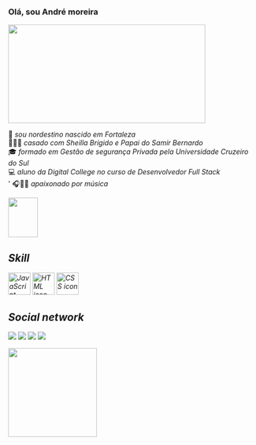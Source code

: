 ### Olá, sou André moreira


<div>
<p>

<img src="https://image.shutterstock.com/image-illustration/programming-code-abstract-technology-background-600w-1292327320.jpg"  height="200" width=" 400" align="center"/> <br>

</div>

🌅 <i> sou nordestino nascido em Fortaleza </i> <br> 
👨‍👩‍👦 <i>casado com Sheilla Brígido e Papai do Samir Bernardo</i> <br> 
🎓 <i>formado em Gestão de segurança Privada pela Universidade Cruzeiro do Sul </i> <br>
💻 <i> aluno da Digital College no curso de Desenvolvedor Full Stack </I> <br>'
🎧🎤🎸 <i> apaixonado por música <i> <p><img src="https://c.tenor.com/6dBVWBne0-AAAAAC/guitar-closed-hand-full-of-friends.gif" height="80" width=" 60"> <p>
 
 <div>

## Skill
 <img alt="JavaScript icon" src="https://cdn.jsdelivr.net/gh/devicons/devicon/icons/javascript/javascript-original.svg" height="45" width="45"/> <img alt="HTML icon" src="https://cdn.jsdelivr.net/gh/devicons/devicon/icons/html5/html5-original-wordmark.svg" height="45" width="45"/> <img alt="CSS icon" src="https://cdn.jsdelivr.net/gh/devicons/devicon/icons/css3/css3-original-wordmark.svg" height="45" width="45"/>   
   ##
 </div>
 
 <div>
  
## Social network
 

<a href="https://www.instagram.com/andre_moreira08/" target="_blank"><img src="https://img.shields.io/badge/-Instagram-%23E4405F?style=for-the- badge&logo=instagram&logoColor=white" target="_blank"></a>
<a href = "mailto:andre_moreira.22@hotmail.com"><img src="https://img.shields.io/badge/-Gmail-%23333?style=for-the-badge&logo=gmail&logoColor=white" destino ="_blank"></a>
<a href="https://www.linkedin.com/in/andr%C3%A9-moreira-690255238" target="_blank"><img src="https://img.shields.io/badge/LinkedIn-0077B5?style=for-the-badge&logo=linkedin&logoColor=white" target="_blank"></a> 
<a href="https://www.freecodecamp.org/AndreSilva08"></a>
    <a href="https://www.freecodecamp.org/andremoreiradev" target="_blank"><img src="https://img.shields.io/badge/Freecodecamp-%23123.svg?&style=for-the-badge&logo=freecodecamp&logoColor=green" target="_blank"></a>
 </div>
  
<div>

<img height="180em" src="https://github-readme-stats.vercel.app/api?username=andremoreiradev&show_icons=true&theme=dark&include_all_commits=true"/>

</div>
 
 
 
